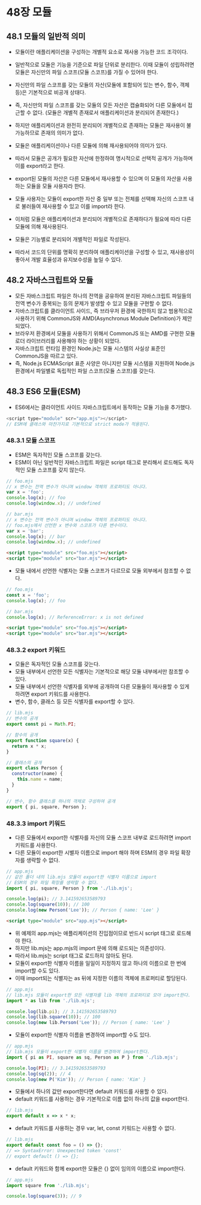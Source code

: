 # 48장 모듈

## 48.1 모듈의 일반적 의미

- 모듈이란 애플리케이션을 구성하는 개별적 요소로 재사용 가능한 코드 조각이다.
- 일반적으로 모듈은 기능을 기준으로 파일 단위로 분리한다. 이때 모듈이 성립하려면 모듈은 자신만의 파일 스코프(모듈 스코프)를 가질 수 있어야 한다.

- 자신만의 파일 스코프를 갖는 모듈의 자산(모듈에 포함되어 있는 변수, 함수, 객체 등)은 기본적으로 비공개 상태다.
- 즉, 자신만의 파일 스코프를 갖는 모듈의 모든 자산은 캡슐화되어 다른 모듈에서 접근할 수 없다. (모듈은 개별적 존재로서 애플리케이션과 분리되어 존재한다.)

- 하지만 애플리케이션과 완전히 분리되어 개별적으로 존재하는 모듈은 재사용이 불가능하므로 존재의 의미가 없다.
- 모듈은 애플리케이션이나 다른 모듈에 의해 재사용되어야 의미가 있다.
- 따라서 모듈은  공개가 필요한 자산에 한정하여 명시적으로 선택적 공개가 가능하며 이를 export라고 한다.
- export된 모듈의 자산은 다른 모듈에서 재사용할 수 있으며 이 모듈의 자산을 사용하는 모듈을 모듈 사용자라 한다.
- 모듈 사용자는 모듈이 export한 자산 중 일부 또는 전체를 선택해 자신의 스코프 내로 불러들여 재사용할 수 있고 이를 import라 한다.

- 이처럼 모듈은 애플리케이션과 분리되어 개별적으로 존재하다가 필요에 따라 다른 모듈에 의해 재사용된다.
- 모듈은 기능별로 분리되어 개별적인 파일로 작성된다.
- 따라서 코드의 단위를 명확히 분리하여 애플리케이션을 구성할 수 있고, 재사용성이 좋아서 개발 효율성과 유지보수성을 높일 수 있다.

## 48.2 자바스크립트와 모듈

- 모든 자바스크립트 파일은 하나의 전역을 공유하여 분리된 자바스크립트 파일들의 전역 변수가 중복되는 등의 문제가 발생할 수 있고 모듈을 구현할 수 없다.
- 자바스크립트를 클라이언트 사이드, 즉 브라우저 환경에 국한하지 않고 범용적으로 사용하기 위해 CommonJS와 AMD(Asynchronus Module Definition)가 제안되었다.
- 브라우저 환경에서 모듈을 사용하기 위해서 CommonJS 또는 AMD를 구현한 모듈 로더 라이브러리를 사용해야 하는 상황이 되었다.
- 자바스크립트 런타임 환경인 Node.js는 모듈 시스템의 사실상 표준인 CommonJS을 따르고 있다.
- 즉, Node.js ECMAScript 표준 사양은 아니지만 모듈 시스템을 지원하여 Node.js 환경에서 파일별로 독립적인 파일 스코프(모듈 스코프)를 갖는다.

## 48.3 ES6 모듈(ESM)

- ES6에서는 클라이언트 사이드 자바스크립트에서 동작하는 모듈 기능을 추가했다.

```javascript
<script type="module" scr="app.mjs"></script>
// ESM에 클래스와 마찬가지로 기본적으로 strict mode가 적용된다.
```

### 48.3.1 모듈 스코프

- ESM은 독자적인 모듈 스코프를 갖는다.
- ESM이 아닌 일반적인 자바스크립트 파일은 script 태그로 분리해서 로드해도 독자적인 모듈 스코프를 갖지 않는다.

```javascript
// foo.mjs
// x 변수는 전역 변수가 아니며 window 객체의 프로퍼티도 아니다.
var x = 'foo';
console.log(x); // foo
console.log(window.x); // undefined
```

```javascript
// bar.mjs
// x 변수는 전역 변수가 아니며 window 객체의 프로퍼티도 아니다.
// foo.mjs에서 선언한 x 변수와 스코프가 다른 변수이다.
var x = 'bar';
console.log(x); // bar
console.log(window.x); // undefined
```

```html
<script type="module" src="foo.mjs"></script>
<script type="module" src="bar.mjs"></script>
```

- 모듈 내에서 선언한 식별자는 모듈 스코프가 다르므로 모듈 외부에서 참조할 수 없다.

```javascript
// foo.mjs
const x = 'foo';
console.log(x); // foo
```

```javascript
// bar.mjs
console.log(x); // ReferenceError: x is not defined
```

```html
<script type="module" src="foo.mjs"></script>
<script type="module" src="bar.mjs"></script>
```

### 48.3.2 export 키워드

- 모듈은 독자적인 모듈 스코프를 갖는다.
- 모듈 내부에서 선언한 모든 식별자는 기본적으로 해당 모듈 내부에서만 참조할 수 있다.
- 모듈 내부에서 선언한 식별자를 외부에 공개하여 다른 모듈들이 재사용할 수 있게 하려면 export 키워드를 사용한다.
- 변수, 함수, 클래스 등 모든 식별자를 export할 수 있다.

```javascript
// lib.mjs
// 변수의 공개
export const pi = Math.PI;

// 함수의 공개
export function square(x) {
  return x * x;
}

// 클래스의 공개
export class Person {
  constructor(name) {
    this.name = name;
  }
}

// 변수, 함수 클래스를 하나의 객체로 구성하여 공개
export { pi, square, Person };
```

### 48.3.3 import 키워드

- 다른 모듈에서 export한 식별자를 자신의 모듈 스코프 내부로 로드하려면 import  키워드를 사용한다.
- 다른 모듈이 export한 시별자 이름으로 import 해야 하며 ESM의 경우 파일 확장자를 생략할 수 없다.

```javascript
// app.mjs
// 같은 폴더 내의 lib.mjs 모듈이 export한 식별자 이름으로 import
// ESM의 경우 파일 확장를 생략할 수 없다.
import { pi, square, Person } from './lib.mjs';

console.log(pi); // 3.141592653589793
console.log(square(10)); // 100
console.log(new Person('Lee')); // Person { name: 'Lee' }
```

```html
<script type="module" src="app.mjs"></script>
```

- 위 예제의 app.mjs는 애플리케이션의 진입점이므로 반드시 script 태그로 로드해야 한다.
- 하지만 lib.mjs는 app.mjs의 import 문에 의해 로드되는 의존성이다.
- 따라서 lib.mjs는 script 태그로 로드하지 않아도 된다.
- 모듈이 export한 식별자 이름을 일일이 지정하지 않고 하나의 이름으로 한 번에 import할 수도 있다.
- 이때 import되는 식별자는 as 뒤에 지정한 이름의 객체에 프로퍼티로 할당된다.

```javascript
// app.mjs
// lib.mjs 모듈이 export한 모든 식별자를 lib 객체의 프로퍼티로 모아 import한다.
import * as lib from './lib.mjs';

console.log(lib.pi); // 3.141592653589793
console.log(lib.square(10)); // 100
console.log(new lib.Person('Lee')); // Person { name: 'Lee' }
```

- 모듈이 export한 식별자 이름을 변경하여 import할 수도 있다.

```javascript
// app.mjs
// lib.mjs 모듈이 export한 식별자 이름을 변경하여 import한다.
import { pi as PI, square as sq, Person as P } from './lib.mjs';

console.log(PI); // 3.141592653589793
console.log(sq(2)); // 4
console.log(new P('Kim')); // Person { name: 'Kim' }
```

- 모듈에서 하나의 값만 export한다면 default 키워드를 사용할 수 있다.
- default 키워드를 사용하는 경우 기본적으로 이름 없이 하나의 값을 export한다.

```javascript
// lib.mjs
export default x => x * x;
```

- default 키워드를 사용하는 경우 var, let, const 키워드는 사용할 수 없다.

```javascript
// lib.mjs
export default const foo = () => {};
// => SyntaxError: Unexpected token 'const'
// export default () => {};
```

- default 키워드와 함께 export한 모듈은 {} 없이 임의의 이름으로 import한다.

```javascript
// app.mjs
import square from './lib.mjs';

console.log(square(3)); // 9
```
